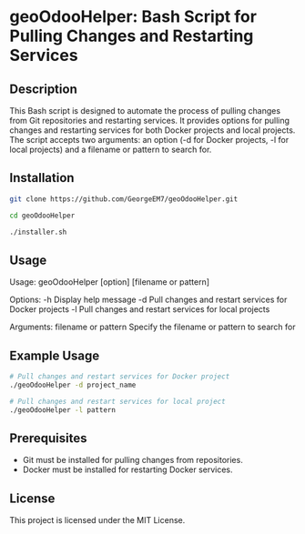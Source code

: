 # geoOdooHelper: Bash Script for Pulling Changes and Restarting Services

## Description
This Bash script is designed to automate the process of pulling changes from Git repositories and restarting services. It provides options for pulling changes and restarting services for both Docker projects and local projects. The script accepts two arguments: an option (-d for Docker projects, -l for local projects) and a filename or pattern to search for.


## Installation
``` bash
git clone https://github.com/GeorgeEM7/geoOdooHelper.git
```
``` bash
cd geoOdooHelper
```
``` bash
./installer.sh
```


## Usage
Usage: geoOdooHelper [option] [filename or pattern]

Options:
-h Display help message
-d Pull changes and restart services for Docker projects
-l Pull changes and restart services for local projects

Arguments:
filename or pattern Specify the filename or pattern to search for


## Example Usage
```bash
# Pull changes and restart services for Docker project
./geoOdooHelper -d project_name

# Pull changes and restart services for local project
./geoOdooHelper -l pattern
```

## Prerequisites
* Git must be installed for pulling changes from repositories.
* Docker must be installed for restarting Docker services.


## License
This project is licensed under the MIT License.
